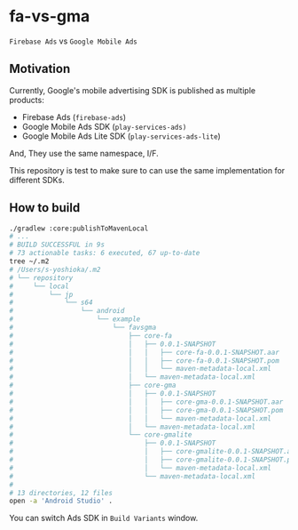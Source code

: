 # fa-vs-gma

`Firebase Ads` vs `Google Mobile Ads`

## Motivation

Currently, Google's mobile advertising SDK is published as multiple products:

- Firebase Ads (`firebase-ads`)
- Google Mobile Ads SDK (`play-services-ads)`
- Google Mobile Ads Lite SDK (`play-services-ads-lite`)

And, They use the same namespace, I/F.

This repository is test to make sure to can use the same implementation for different SDKs.

## How to build

```sh
./gradlew :core:publishToMavenLocal
# ...
# BUILD SUCCESSFUL in 9s
# 73 actionable tasks: 6 executed, 67 up-to-date
tree ~/.m2
# /Users/s-yoshioka/.m2
# └── repository
#     └── local
#         └── jp
#             └── s64
#                 └── android
#                     └── example
#                         └── favsgma
#                             ├── core-fa
#                             │   ├── 0.0.1-SNAPSHOT
#                             │   │   ├── core-fa-0.0.1-SNAPSHOT.aar
#                             │   │   ├── core-fa-0.0.1-SNAPSHOT.pom
#                             │   │   └── maven-metadata-local.xml
#                             │   └── maven-metadata-local.xml
#                             ├── core-gma
#                             │   ├── 0.0.1-SNAPSHOT
#                             │   │   ├── core-gma-0.0.1-SNAPSHOT.aar
#                             │   │   ├── core-gma-0.0.1-SNAPSHOT.pom
#                             │   │   └── maven-metadata-local.xml
#                             │   └── maven-metadata-local.xml
#                             └── core-gmalite
#                                 ├── 0.0.1-SNAPSHOT
#                                 │   ├── core-gmalite-0.0.1-SNAPSHOT.aar
#                                 │   ├── core-gmalite-0.0.1-SNAPSHOT.pom
#                                 │   └── maven-metadata-local.xml
#                                 └── maven-metadata-local.xml
# 
# 13 directories, 12 files
open -a 'Android Studio' .
```

You can switch Ads SDK in `Build Variants` window.
